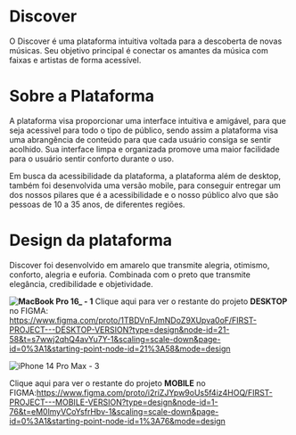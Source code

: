 # Discover
O Discover é uma plataforma intuitiva voltada para a descoberta de novas músicas. Seu objetivo principal é conectar os amantes da música com faixas e artistas de forma acessível.

# Sobre a Plataforma
A plataforma visa proporcionar uma interface intuitiva e amigável, para que seja acessivel para todo o tipo de público, sendo assim a plataforma visa uma abrangência de conteúdo para que cada usuário consiga se sentir acolhido. Sua interface limpa e organizada promove uma maior facilidade para o usuário sentir conforto durante o uso.

Em busca da acessibilidade da plataforma, a plataforma além de desktop, também foi desenvolvida uma versão mobile, para conseguir entregar um dos nossos pilares que é a acessibilidade e o nosso público alvo que são pessoas de 10 a 35 anos, de diferentes regiões.


# Design da plataforma
Discover foi desenvolvido em amarelo que transmite alegria, otimismo, conforto, alegria e euforia.
Combinada com o preto que transmite elegância, credibilidade e objetividade.

**![MacBook Pro 16_ - 1](https://github.com/ichcamile/Discover/assets/84331711/d7298ae6-0571-4e1d-9679-d99c7617f8ec)**
Clique aqui para ver o restante do projeto **DESKTOP** no FIGMA: 
https://www.figma.com/proto/1TBDVnFJmNDoZ9XUpva0oF/FIRST-PROJECT---DESKTOP-VERSION?type=design&node-id=21-58&t=s7wwj2qhQ4avYu7Y-1&scaling=scale-down&page-id=0%3A1&starting-point-node-id=21%3A58&mode=design

![iPhone 14 Pro Max - 3](https://github.com/ichcamile/Discover/assets/84331711/769a0408-2677-4155-b4be-55c413bf916b)

Clique aqui para ver o restante do projeto **MOBILE** no FIGMA:https://www.figma.com/proto/i2riZJYpw9oUs5f4iz4HOQ/FIRST-PROJECT---MOBILE-VERSION?type=design&node-id=1-76&t=eM0lmyVCoYsfrHbv-1&scaling=scale-down&page-id=0%3A1&starting-point-node-id=1%3A76&mode=design

